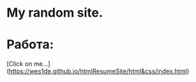 # My random site.

# Работа: 

[Click on me...] (https://wes1de.github.io/htmlResumeSite/html&css/index.html)
